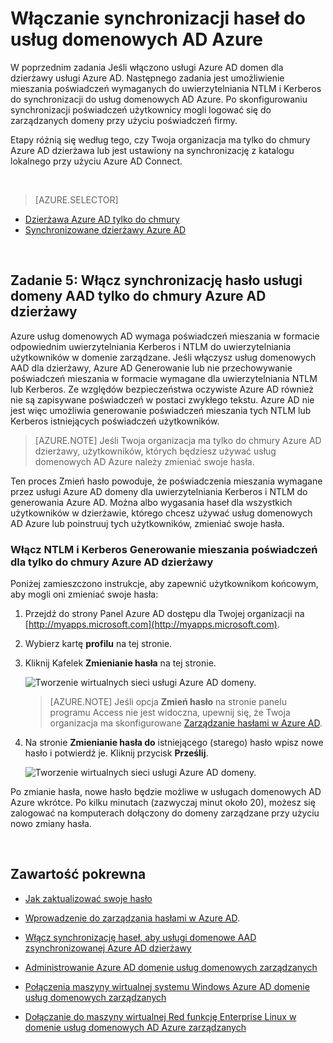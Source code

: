 <properties
    pageTitle="Azure usługach domenowych AD: Włącz synchronizację hasło | Microsoft Azure"
    description="Wprowadzenie do usług domenowych Active Directory platformy Azure"
    services="active-directory-ds"
    documentationCenter=""
    authors="mahesh-unnikrishnan"
    manager="stevenpo"
    editor="curtand"/>

<tags
    ms.service="active-directory-ds"
    ms.workload="identity"
    ms.tgt_pltfrm="na"
    ms.devlang="na"
    ms.topic="get-started-article"
    ms.date="09/20/2016"
    ms.author="maheshu"/>

# <a name="enable-password-synchronization-to-azure-ad-domain-services"></a>Włączanie synchronizacji haseł do usług domenowych AD Azure
W poprzednim zadania Jeśli włączono usługi Azure AD domen dla dzierżawy usługi Azure AD. Następnego zadania jest umożliwienie mieszania poświadczeń wymaganych do uwierzytelniania NTLM i Kerberos do synchronizacji do usług domenowych AD Azure. Po skonfigurowaniu synchronizacji poświadczeń użytkownicy mogli logować się do zarządzanych domeny przy użyciu poświadczeń firmy.

Etapy różnią się według tego, czy Twoja organizacja ma tylko do chmury Azure AD dzierżawa lub jest ustawiony na synchronizację z katalogu lokalnego przy użyciu Azure AD Connect.

<br>

> [AZURE.SELECTOR]
- [Dzierżawa Azure AD tylko do chmury](active-directory-ds-getting-started-password-sync.md)
- [Synchronizowane dzierżawy Azure AD](active-directory-ds-getting-started-password-sync-synced-tenant.md)

<br>


## <a name="task-5-enable-password-synchronization-to-aad-domain-services-for-a-cloud-only-azure-ad-tenant"></a>Zadanie 5: Włącz synchronizację hasło usługi domeny AAD tylko do chmury Azure AD dzierżawy
Azure usług domenowych AD wymaga poświadczeń mieszania w formacie odpowiednim uwierzytelniania Kerberos i NTLM do uwierzytelniania użytkowników w domenie zarządzane. Jeśli włączysz usług domenowych AAD dla dzierżawy, Azure AD Generowanie lub nie przechowywanie poświadczeń mieszania w formacie wymagane dla uwierzytelniania NTLM lub Kerberos. Ze względów bezpieczeństwa oczywiste Azure AD również nie są zapisywane poświadczeń w postaci zwykłego tekstu. Azure AD nie jest więc umożliwia generowanie poświadczeń mieszania tych NTLM lub Kerberos istniejących poświadczeń użytkowników.

> [AZURE.NOTE] Jeśli Twoja organizacja ma tylko do chmury Azure AD dzierżawy, użytkowników, których będziesz używać usług domenowych AD Azure należy zmieniać swoje hasła.

Ten proces Zmień hasło powoduje, że poświadczenia mieszania wymagane przez usługi Azure AD domeny dla uwierzytelniania Kerberos i NTLM do generowania Azure AD. Można albo wygasania haseł dla wszystkich użytkowników w dzierżawie, którego chcesz używać usług domenowych AD Azure lub poinstruuj tych użytkowników, zmieniać swoje hasła.


### <a name="enable-ntlm-and-kerberos-credential-hash-generation-for-a-cloud-only-azure-ad-tenant"></a>Włącz NTLM i Kerberos Generowanie mieszania poświadczeń dla tylko do chmury Azure AD dzierżawy
Poniżej zamieszczono instrukcje, aby zapewnić użytkownikom końcowym, aby mogli oni zmieniać swoje hasła:

1. Przejdź do strony Panel Azure AD dostępu dla Twojej organizacji na [http://myapps.microsoft.com](http://myapps.microsoft.com).

2. Wybierz kartę **profilu** na tej stronie.

3. Kliknij Kafelek **Zmienianie hasła** na tej stronie.

    ![Tworzenie wirtualnych sieci usługi Azure AD domeny.](./media/active-directory-domain-services-getting-started/user-change-password.png)

    > [AZURE.NOTE] Jeśli opcja **Zmień hasło** na stronie panelu programu Access nie jest widoczna, upewnij się, że Twoja organizacja ma skonfigurowane [Zarządzanie hasłami w Azure AD](../active-directory/active-directory-passwords-getting-started.md).

4. Na stronie **Zmienianie hasła do** istniejącego (starego) hasło wpisz nowe hasło i potwierdź je. Kliknij przycisk **Prześlij**.

    ![Tworzenie wirtualnych sieci usługi Azure AD domeny.](./media/active-directory-domain-services-getting-started/user-change-password2.png)

Po zmianie hasła, nowe hasło będzie możliwe w usługach domenowych AD Azure wkrótce. Po kilku minutach (zazwyczaj minut około 20), możesz się zalogować na komputerach dołączony do domeny zarządzane przy użyciu nowo zmiany hasła.

<br>

## <a name="related-content"></a>Zawartość pokrewna

- [Jak zaktualizować swoje hasło](../active-directory/active-directory-passwords-update-your-own-password.md)

- [Wprowadzenie do zarządzania hasłami w Azure AD](../active-directory/active-directory-passwords-getting-started.md).

- [Włącz synchronizację haseł, aby usługi domenowe AAD zsynchronizowanej Azure AD dzierżawy](active-directory-ds-getting-started-password-sync-synced-tenant.md)

- [Administrowanie Azure AD domenie usług domenowych zarządzanych](active-directory-ds-admin-guide-administer-domain.md)

- [Połączenia maszyny wirtualnej systemu Windows Azure AD domenie usług domenowych zarządzanych](active-directory-ds-admin-guide-join-windows-vm.md)

- [Dołączanie do maszyny wirtualnej Red funkcję Enterprise Linux w domenie usług domenowych AD Azure zarządzanych](active-directory-ds-admin-guide-join-rhel-linux-vm.md)

